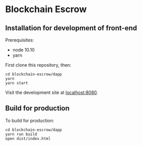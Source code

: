 # Blockchain Escrow

## Installation for development of front-end

Prerequisites:

* node 10.10
* yarn

First clone this repository, then:

```
cd blockchain-escrow/dapp
yarn
yarn start
```

Visit the development site at [localhost:8080](http://localhost:8080/).

## Build for production

To build for production:

```
cd blockchain-escrow/dapp
yarn run build
open dist/index.html
```
